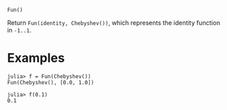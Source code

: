 ```
Fun()
```

Return `Fun(identity, Chebyshev())`, which represents the identity function in `-1..1`.

# Examples

```jldoctest
julia> f = Fun(Chebyshev())
Fun(Chebyshev(), [0.0, 1.0])

julia> f(0.1)
0.1
```
